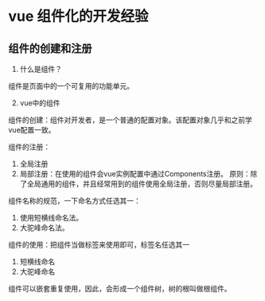 # vue 组件化的开发经验

## 组件的创建和注册

1. 什么是组件？

组件是页面中的一个可复用的功能单元。

2. vue中的组件

组件的创建：组件对开发者，是一个普通的配置对象。该配置对象几乎和之前学vue配置一致。

组件的注册：
1. 全局注册
2. 局部注册：在使用的组件会vue实例配置中通过Components注册。
原则：除了全局通用的组件，并且经常用到的组件使用全局注册，否则尽量局部注册。

组件名称的规范，一下命名方式任选其一：
1. 使用短横线命名法。
2. 大驼峰命名法。

组件的使用：把组件当做标签来使用即可，标签名任选其一
1. 短横线命名
2. 大驼峰命名

组件可以嵌套重复使用，因此，会形成一个组件树，树的根叫做根组件。